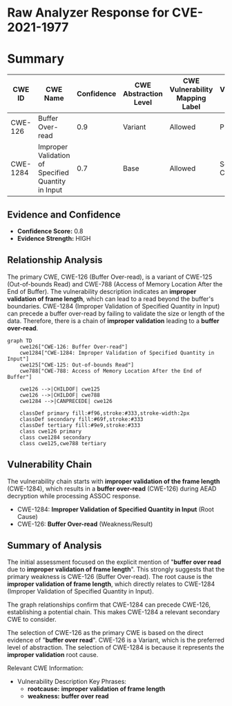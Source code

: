 # Raw Analyzer Response for CVE-2021-1977

# Summary
| CWE ID | CWE Name | Confidence | CWE Abstraction Level | CWE Vulnerability Mapping Label | CWE-Vulnerability Mapping Notes |
|---|---|---|---|---|---|
| CWE-126 | Buffer Over-read | 0.9 | Variant | Allowed | Primary CWE |
| CWE-1284 | Improper Validation of Specified Quantity in Input | 0.7 | Base | Allowed | Secondary Candidate |

## Evidence and Confidence

*   **Confidence Score:** 0.8
*   **Evidence Strength:** HIGH

## Relationship Analysis
The primary CWE, CWE-126 (Buffer Over-read), is a variant of CWE-125 (Out-of-bounds Read) and CWE-788 (Access of Memory Location After the End of Buffer). The vulnerability description indicates an **improper validation of frame length**, which can lead to a read beyond the buffer's boundaries. CWE-1284 (Improper Validation of Specified Quantity in Input) can precede a buffer over-read by failing to validate the size or length of the data. Therefore, there is a chain of **improper validation** leading to a **buffer over-read**.

```mermaid
graph TD
    cwe126["CWE-126: Buffer Over-read"]
    cwe1284["CWE-1284: Improper Validation of Specified Quantity in Input"]
    cwe125["CWE-125: Out-of-bounds Read"]
    cwe788["CWE-788: Access of Memory Location After the End of Buffer"]
    
    cwe126 -->|CHILDOF| cwe125
    cwe126 -->|CHILDOF| cwe788
    cwe1284 -->|CANPRECEDE| cwe126
    
    classDef primary fill:#f96,stroke:#333,stroke-width:2px
    classDef secondary fill:#69f,stroke:#333
    classDef tertiary fill:#9e9,stroke:#333
    class cwe126 primary
    class cwe1284 secondary
    class cwe125,cwe788 tertiary
```

## Vulnerability Chain
The vulnerability chain starts with **improper validation of the frame length** (CWE-1284), which results in a **buffer over-read** (CWE-126) during AEAD decryption while processing ASSOC response.
  - CWE-1284: **Improper Validation of Specified Quantity in Input** (Root Cause)
  - CWE-126: **Buffer Over-read** (Weakness/Result)

## Summary of Analysis
The initial assessment focused on the explicit mention of "**buffer over read** due to **improper validation of frame length**". This strongly suggests that the primary weakness is CWE-126 (Buffer Over-read). The root cause is the **improper validation of frame length**, which directly relates to CWE-1284 (Improper Validation of Specified Quantity in Input).

The graph relationships confirm that CWE-1284 can precede CWE-126, establishing a potential chain. This makes CWE-1284 a relevant secondary CWE to consider.

The selection of CWE-126 as the primary CWE is based on the direct evidence of "**buffer over read**". CWE-126 is a Variant, which is the preferred level of abstraction. The selection of CWE-1284 is because it represents the **improper validation** root cause.

Relevant CWE Information:
- Vulnerability Description Key Phrases:
  - **rootcause:** **improper validation of frame length**
  - **weakness:** **buffer over read**